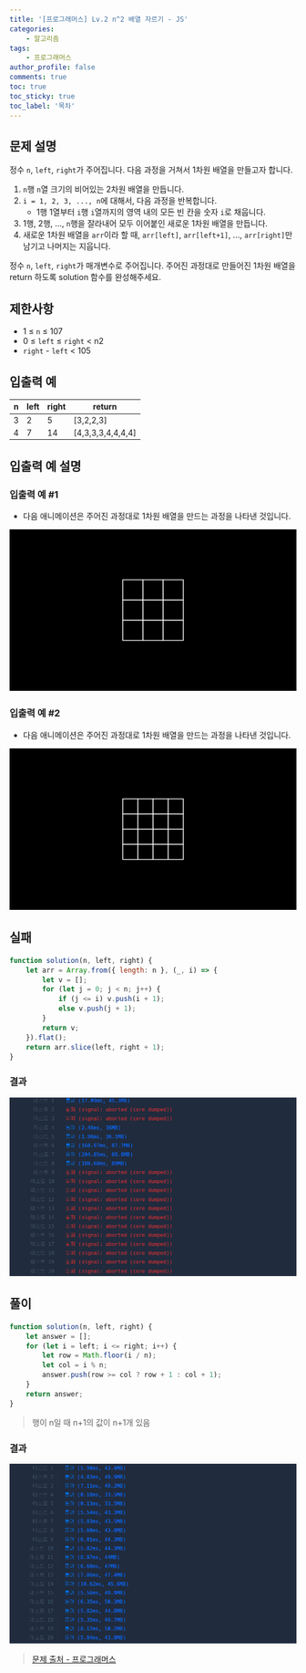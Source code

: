 ```yaml
---
title: '[프로그래머스] Lv.2 n^2 배열 자르기 - JS'
categories:
    - 알고리즘
tags:
    - 프로그래머스
author_profile: false
comments: true
toc: true
toc_sticky: true
toc_label: '목차'
---
```


## 문제 설명

정수 `n`, `left`, `right`가 주어집니다. 다음 과정을 거쳐서 1차원 배열을 만들고자 합니다.

1. `n`행 `n`열 크기의 비어있는 2차원 배열을 만듭니다.
2. `i = 1, 2, 3, ..., n`에 대해서, 다음 과정을 반복합니다.
    - 1행 1열부터 `i`행 `i`열까지의 영역 내의 모든 빈 칸을 숫자 `i`로 채웁니다.
3. 1행, 2행, ..., `n`행을 잘라내어 모두 이어붙인 새로운 1차원 배열을 만듭니다.
4. 새로운 1차원 배열을 `arr`이라 할 때, `arr[left]`, `arr[left+1]`, ..., `arr[right]`만 남기고 나머지는 지웁니다.

정수 `n`, `left`, `right`가 매개변수로 주어집니다. 주어진 과정대로 만들어진 1차원 배열을 return 하도록 solution 함수를 완성해주세요.

## 제한사항

-   1 ≤ `n` ≤ 107
-   0 ≤ `left` ≤ `right` < n2
-   `right` - `left` < 105

## 입출력 예

| n   | left | right | return            |
| --- | ---- | ----- | ----------------- |
| 3   | 2    | 5     | [3,2,2,3]         |
| 4   | 7    | 14    | [4,3,3,3,4,4,4,4] |

## 입출력 예 설명

### 입출력 예 #1

-   다음 애니메이션은 주어진 과정대로 1차원 배열을 만드는 과정을 나타낸 것입니다.

![desc1](/assets/images/2023/10/17/algorithm-98-desc1.gif)

### 입출력 예 #2

-   다음 애니메이션은 주어진 과정대로 1차원 배열을 만드는 과정을 나타낸 것입니다.

![desc2](/assets/images/2023/10/17/algorithm-98-desc2.gif)

## 실패

```javascript
function solution(n, left, right) {
    let arr = Array.from({ length: n }, (_, i) => {
        let v = [];
        for (let j = 0; j < n; j++) {
            if (j <= i) v.push(i + 1);
            else v.push(j + 1);
        }
        return v;
    }).flat();
    return arr.slice(left, right + 1);
}
```

### 결과

![result1](/assets/images/2023/10/17/algorithm-98-result1.png)

## 풀이

```javascript
function solution(n, left, right) {
    let answer = [];
    for (let i = left; i <= right; i++) {
        let row = Math.floor(i / n);
        let col = i % n;
        answer.push(row >= col ? row + 1 : col + 1);
    }
    return answer;
}
```

> 행이 n일 때 n+1의 값이 n+1개 있음

### 결과

![result2](/assets/images/2023/10/17/algorithm-98-result2.png)

> [문제 출처 - 프로그래머스](https://school.programmers.co.kr/learn/courses/30/lessons/87390)

